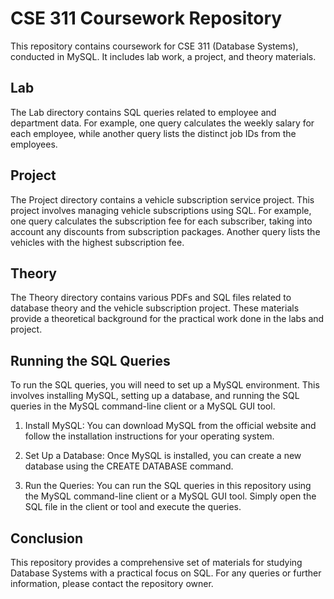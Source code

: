 # CSE 311 Coursework Repository

This repository contains coursework for CSE 311 (Database Systems), conducted in MySQL. It includes lab work, a project, and theory materials.

## Lab

The Lab directory contains SQL queries related to employee and department data. For example, one query calculates the weekly salary for each employee, while another query lists the distinct job IDs from the employees.

## Project

The Project directory contains a vehicle subscription service project. This project involves managing vehicle subscriptions using SQL. For example, one query calculates the subscription fee for each subscriber, taking into account any discounts from subscription packages. Another query lists the vehicles with the highest subscription fee.

## Theory

The Theory directory contains various PDFs and SQL files related to database theory and the vehicle subscription project. These materials provide a theoretical background for the practical work done in the labs and project.

## Running the SQL Queries

To run the SQL queries, you will need to set up a MySQL environment. This involves installing MySQL, setting up a database, and running the SQL queries in the MySQL command-line client or a MySQL GUI tool.

1. Install MySQL: You can download MySQL from the official website and follow the installation instructions for your operating system.

2. Set Up a Database: Once MySQL is installed, you can create a new database using the CREATE DATABASE command.

3. Run the Queries: You can run the SQL queries in this repository using the MySQL command-line client or a MySQL GUI tool. Simply open the SQL file in the client or tool and execute the queries.

## Conclusion

This repository provides a comprehensive set of materials for studying Database Systems with a practical focus on SQL. For any queries or further information, please contact the repository owner.
